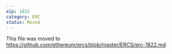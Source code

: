 ```yaml
---
eip: 1822
category: ERC
status: Moved
---
```


This file was moved to https://github.com/ethereum/ercs/blob/master/ERCS/erc-1822.md
